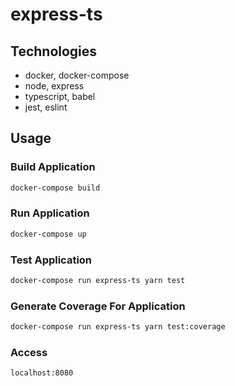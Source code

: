 # express-ts

## Technologies

* docker, docker-compose
* node, express
* typescript, babel
* jest, eslint

## Usage

### Build Application

```bash
docker-compose build
```

### Run Application

```bash
docker-compose up
```

### Test Application

```bash
docker-compose run express-ts yarn test
```

### Generate Coverage For Application

```bash
docker-compose run express-ts yarn test:coverage
```

### Access

```bash
localhost:8080
```
